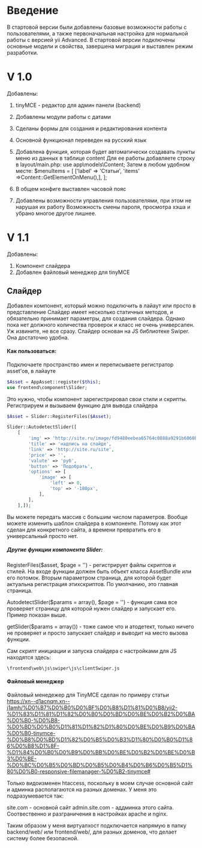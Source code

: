Введение
=========================================================
В стартовой версии были добавлены базовые возможности работы с пользователями, а также
первоначальная настройка для нормальной работы с версией yii Advanced. В стартовой версии
подключены основные модели и свойства, завершена миграция и выставлен режим разработки.

V 1.0
=========================================================
Добавлены:
1. tinyMCE - редактор для админ панели (backend)
2. Добавлены модули работы с датами
3. Сделаны формы для создания и редактирования контента
4. Основной функционал переведен на русский язык
5. Добавлена функция, которая будет автоматически создавать пункты меню
из данных в таблице content
Для ее работы добавляете строку в layout/main.php:
    use app\models\Content;
Затем в любом удобном месте:
    $menuItems = [
        ['label' => 'Статьи', 'items' =>Content::GetElementOnMenu(),],
     ];

6. В общем конфиге выставлен часовой пояс
7. Добавлены возможности управления пользователями, при этом не нарушая их работу
Возможность смены пароля, просмотра хэша и убрано многое другое лишнее.

V 1.1
========================================================

Добавлены:

1. Компонент слайдера
2. Добавлен файловый менеджер для tinyMCE

Слайдер
------------------------------------------------------

Добавлен компонент, который можно подключить в лайаут или просто в представление
Слайдер имеет несколько статичных методов, и обязательно принимает параметры,
для создания слайдера. Однако пока нет должного количества проверок и класс не
очень универсален. Уж извините, не все сразу. Слайдер основан на JS библиотеке
Swiper. Она достаточно удобна.

#### Как пользоваться:

Подключаете пространство имен и переписываете регистратор asset'ов, в лайауте

```php
$Asset = AppAsset::register($this);
use frontend\component\Slider;
```

Это нужно, чтобы компонент зарегистрировал свои стили и скрипты.
Регистрируем и вызываем функцию для вывода слайдера

```php
$Asset = Slider::RegisterFiles($Asset);

Slider::AutodetectSlider([
    [
        'img' => 'http://site.ru/image/fd9480eebea65764c0888a9291b6060b.jpg',
        'title' => 'надпись на слайде',
        'link' => 'http://site.ru/site',
        'price' => '',
        'valute' => 'руб',
        'button' => 'Подобрать',
        'options' => [
            'image' => [
                'left' => 0,
                'top' => '-180px',
            ],
        ],
    ],]);
```
Вы можете передать массив с большим числом параметров. Вообще можете изменить
шаблон слайдера в компоненте. Потому как этот сделан для конкретного сайта, а 
времени превратить его в универсальный просто нет.

##### Другие функции компонента Slider:

RegisterFiles($asset, $page = '') - регистрирует файлы скриптов и стилей.
На входе функции должен быть объект класса AssetBundle или его потомок.
Вторым параметром страница, для которой будет актуальна регистрация этихскриптов.
По умолчанию, это главная страница.

AutodetectSlider($params = array(), $page = '') - функция сама все проверяет
страницу для которой нужен слайдер и запускает его. Пример показан выше.

getSlider($params = array()) - тоже самое что и атодетект, только ничего не
проверяет и просто запускает слайдер и выводит на место вызова функции.

Сам скрипт инициации и запуска слайдера с настройками для JS находятся здесь:

```
\frontend\web\js\swiper\js\clientSwiper.js
```

#### Файловый менеджер

Файловый менедежер для TinyMCE сделан по примеру статьи
<https://xn--d1acnqm.xn--j1amh/%D0%B7%D0%B0%D0%BF%D0%B8%D1%81%D0%B8/yii2-%D1%83%D1%81%D1%82%D0%B0%D0%BD%D0%BE%D0%B2%D0%BA%D0%B0-%D0%B8-%D0%BD%D0%B0%D1%81%D1%82%D1%80%D0%BE%D0%B9%D0%BA%D0%B0-tinymce-%D0%B8%D0%BD%D1%82%D0%B5%D0%B3%D1%80%D0%B0%D1%86%D0%B8%D1%8F-%D1%84%D0%B0%D0%B9%D0%BB%D0%BE%D0%B2%D0%BE%D0%B3%D0%BE-%D0%BC%D0%B5%D0%BD%D0%B5%D0%B4%D0%B6%D0%B5%D1%80%D0%B0-responsive-filemanager-%D0%B2-tinymce#>

Только видоизменен htaccess, поскольку в моем случае основной сайт и админка
располагаются на разных доменах. У меня это подразумевается так:

site.com - основной сайт
admin.site.com - аддминка этого сайта. 
Соотвественно и разграничения в настройках apache и nginx.

Таким образом у меня виртуалхост подключается напрямую в папку backend/web/ или
frontend/web/, для разных доменов, что делает систему более безопасной.









